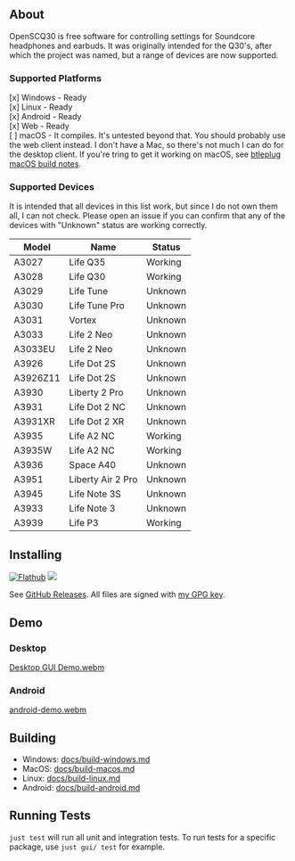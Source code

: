 ## About

OpenSCQ30 is free software for controlling settings for Soundcore headphones and earbuds. It was originally intended for the Q30's, after which the project was named, but a range of devices are now supported.

### Supported Platforms

[x] Windows - Ready  
[x] Linux - Ready  
[x] Android - Ready  
[x] Web - Ready  
[ ] macOS - It compiles. It's untested beyond that. You should probably use the web client instead. I don't have a Mac, so there's not much I can do for the desktop client. If you're tring to get it working on macOS, see [btleplug macOS build notes](https://github.com/deviceplug/btleplug#user-content-macos).

### Supported Devices

It is intended that all devices in this list work, but since I do not own them all, I can not check. Please open an issue if you can confirm that any of the devices with "Unknown" status are working correctly.

| Model    | Name              | Status  |
| -------- | ----------------- | ------- |
| A3027    | Life Q35          | Working |
| A3028    | Life Q30          | Working |
| A3029    | Life Tune         | Unknown |
| A3030    | Life Tune Pro     | Unknown |
| A3031    | Vortex            | Unknown |
| A3033    | Life 2 Neo        | Unknown |
| A3033EU  | Life 2 Neo        | Unknown |
| A3926    | Life Dot 2S       | Unknown |
| A3926Z11 | Life Dot 2S       | Unknown |
| A3930    | Liberty 2 Pro     | Unknown |
| A3931    | Life Dot 2 NC     | Unknown |
| A3931XR  | Life Dot 2 XR     | Unknown |
| A3935    | Life A2 NC        | Working |
| A3935W   | Life A2 NC        | Working |
| A3936    | Space A40         | Unknown |
| A3951    | Liberty Air 2 Pro | Unknown |
| A3945    | Life Note 3S      | Unknown |
| A3933    | Life Note 3       | Unknown |
| A3939    | Life P3           | Working |

## Installing

[![Flathub](https://img.shields.io/flathub/v/com.oppzippy.OpenSCQ30)](https://flathub.org/apps/com.oppzippy.OpenSCQ30)
[![](https://img.shields.io/endpoint?url=https://apt.izzysoft.de/fdroid/api/v1/shield/com.oppzippy.openscq30)](https://apt.izzysoft.de/fdroid/index/apk/com.oppzippy.openscq30)

See [GitHub Releases](https://github.com/Oppzippy/OpenSCQ30/releases). All files are signed with [my GPG key](https://kylescheuing.com/publickey.txt).

## Demo

### Desktop

[Desktop GUI Demo.webm](https://user-images.githubusercontent.com/2236514/229958756-aaa2a6d3-e908-4195-aad6-b0bcfda139a8.webm)

### Android

[android-demo.webm](https://github.com/Oppzippy/OpenSCQ30/assets/2236514/2d351d63-64b8-4253-abdf-3bb5384888c1)

## Building

-   Windows: [docs/build-windows.md](docs/build-windows.md)
-   MacOS: [docs/build-macos.md](docs/build-macos.md)
-   Linux: [docs/build-linux.md](docs/build-linux.md)
-   Android: [docs/build-android.md](docs/build-android.md)

## Running Tests

`just test` will run all unit and integration tests. To run tests for a specific package, use `just gui/ test` for example.
